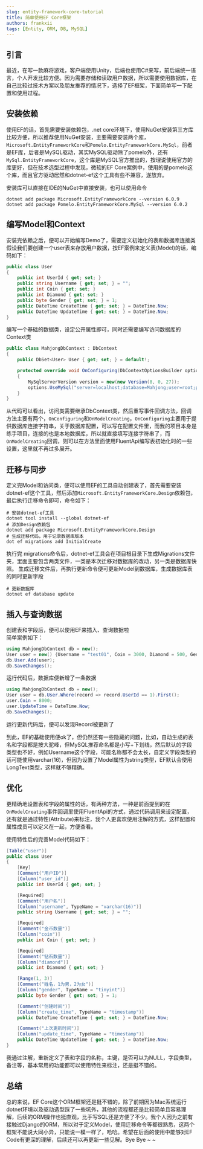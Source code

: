 ```yaml
---
slug: entity-framework-core-tutorial
title: 简单使用EF Core框架
authors: frankxii
tags: [Entity, ORM, DB, MySQL]
---
```


## 引言
最近，在写一款麻将游戏，客户端使用Unity，后端也使用C#来写，前后端统一语言，个人开发比较方便。因为需要存储和读取用户数据，所以需要使用数据库，在自己比较过技术方案以及朋友推荐的情况下，选择了EF框架，下面简单写一下配置和使用过程。


## 安装依赖
使用EF的话，首先需要安装依赖包，.net core环境下，使用NuGet安装第三方库比较方便，所以推荐使用NuGet安装，主要需要安装两个库，`Microsoft.EntityFrameworkCore`和`Pomelo.EntityFrameworkCore.MySql`，前者是EF库，后者是MySQL驱动，其实MySQL驱动除了pomelo外，还有
`MySql.EntityFrameworkCore`，这个库是MySQL官方推出的，按理说使用官方的库更好，但在技术选型过程中发现，微软的EF Core案例中，使用的是pomelo这个库，而且官方驱动居然和dotnet-ef这个工具有些不兼容，遂放弃。  

安装库可以直接在IDE的NuGet中直接安装，也可以使用命令
```shell
dotnet add package Microsoft.EntityFrameworkCore --version 6.0.9
dotnet add package Pomelo.EntityFrameworkCore.MySql --version 6.0.2
```

## 编写Model和Context
安装完依赖之后，便可以开始编写Demo了，需要定义初始化的表和数据库连接类
假设我们要创建一个user表来存放用户数据，按EF案例来定义表(Model)的话，编码如下：
```csharp
public class User
{
    public int UserId { get; set; }
    public string Username { get; set; } = "";
    public int Coin { get; set; }
    public int Diamond { get; set; }
    public byte Gender { get; set; } = 1;
    public DateTime CreateTime { get; set; } = DateTime.Now;
    public DateTime UpdateTime { get; set; } = DateTime.Now;
}
```
编写一个基础的数据类，设定公开属性即可，同时还需要编写访问数据库的Context类
```csharp
public class MahjongDbContext : DbContext
{
    public DbSet<User> User { get; set; } = default!;

    protected override void OnConfiguring(DbContextOptionsBuilder options)
    {
        MySqlServerVersion version = new(new Version(8, 0, 27));
        options.UseMySql("server=localhost;database=Mahjong;user=root;password=123456;", version);
    }
}
```
从代码可以看出，访问类需要继承DbContext类，然后重写事件回调方法，回调方法主要有两个，`OnConfiguring`和`OnModelCreating`，`OnConfiguring`主要用于提供数据库连接字符串，关于数据库配置，可以写在配置文件里，而我的项目本身是练手项目，连接的也是本地数据库，所以就直接填写连接字符串了，而`OnModelCreating`回调，则可以在方法里面使用FluentApi编写表初始化时的一些设置，这里就不再过多展开。



## 迁移与同步
定义完Model和访问类，便可以使用EF的工具自动创建表了，首先需要安装dotnet-ef这个工具，然后添加`Microsoft.EntityFrameworkCore.Design`依赖包，最后执行迁移命令即可，命令如下：
```shell
# 安装dotnet-ef工具
dotnet tool install --global dotnet-ef
# 添加Design依赖包
dotnet add package Microsoft.EntityFrameworkCore.Design
# 生成迁移代码，用于记录数据库版本
dot ef migrations add InitialCreate

```
执行完 migrations命令后，dotnet-ef工具会在项目根目录下生成Migrations文件夹，里面主要包含两类文件，一类是本次迁移对数据库的改动，另一类是数据库快照。
生成迁移文件后，再执行更新命令便可更新Model到数据库，生成数据库表的同时更新字段

```shell
# 更新数据库
dotnet ef database update
```

## 插入与查询数据
创建表和字段后，便可以使用EF来插入、查询数据啦  
简单案例如下：
```csharp
using MahjongDbContext db = new();
User user = new() {Username = "test01", Coin = 3000, Diamond = 500, Gender = 1};
db.User.Add(user);
db.SaveChanges();
```
运行代码后，数据库便新增了一条数据

```csharp
using MahjongDbContext db = new();
User user = db.User.Where(record => record.UserId == 1).First();
user.Coin = 8000;
user.UpdateTime = DateTime.Now;
db.SaveChanges();
```
运行更新代码后，便可以发现Record被更新了  

到此，EF的基础使用便ok了，但仍然还有一些隐藏的问题，比如，自动生成的表名和字段都是按大驼峰，但MySQL推荐命名都是小写+下划线，然后默认的字段类型也不好，例如Username这个字段，可能名称都不会太长，自定义字段类型的话可能使用varchar(16)，但因为设置了Model属性为string类型，EF默认会使用LongText类型，这样就不够精确。

## 优化
更精确地设置表和字段的属性的话，有两种方法，一种是前面提到的在`OnModelCreating`事件回调里使用FluentApi的方式，通过代码调用来设定配置，还有就是通过特性(Attribute)来标注，我个人更喜欢使用注解的方式，这样配置和属性成员可以定义在一起，方便查看。

使用特性后的完善Model代码如下：
```csharp
[Table("user")]
public class User
{
    [Key]
    [Comment("用户ID")]
    [Column("user_id")]
    public int UserId { get; set; }

    [Required]
    [Comment("用户名")]
    [Column("username", TypeName = "varchar(16)")]
    public string Username { get; set; } = "";

    [Required]
    [Comment("金币数量")]
    [Column("coin")]
    public int Coin { get; set; }

    [Required]
    [Comment("钻石数量")]
    [Column("diamond")]
    public int Diamond { get; set; }

    [Range(1, 3)]
    [Comment("姓名，1为男，2为女")]
    [Column("gender", TypeName = "tinyint")]
    public byte Gender { get; set; } = 1;

    [Comment("创建时间")]
    [Column("create_time", TypeName = "timestamp")]
    public DateTime CreateTime { get; set; } = DateTime.Now;

    [Comment("上次更新时间")]
    [Column("update_time", TypeName = "timestamp")]
    public DateTime UpdateTime { get; set; } = DateTime.Now;
}
```
我通过注解，重新定义了表和字段的名称，主键，是否可以为NULL，字段类型，备注等，基本常用的功能都可以使用特性来标注，还是挺不错的。

## 总结
总的来说，EF Core这个ORM框架还是挺不错的，除了前期因为Mac系统运行dotnet环境以及驱动选型踩了一些坑外，其他的流程都还是比较简单且容易理解，后续的ORM操作也挺直观，比手写SQL还是方便了不少。我个人因为之前有接触过Django的ORM，所以对于定义Model，使用迁移命令等都很熟悉，这两个框架不能说大同小异，只能说一模一样了，哈哈。希望在后面的使用中能够对EF Code有更深的理解，后续还可以再更新一些见解。Bye Bye ~ ~


